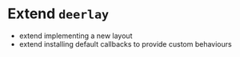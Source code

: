 # Extend `deerlay`

- extend implementing a new layout
- extend installing default callbacks to provide custom behaviours
